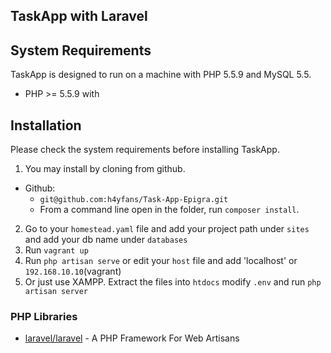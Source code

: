 
## TaskApp with Laravel 

## System Requirements
TaskApp is designed to run on a  machine with PHP 5.5.9 and MySQL 5.5.

* PHP >= 5.5.9 with
    
## Installation
Please check the system requirements before installing TaskApp.

1. You may install by cloning from github.
  * Github:
    * `git@github.com:h4yfans/Task-App-Epigra.git`
    * From a command line open in the folder, run `composer install`.
2. Go to your `homestead.yaml` file and add your project path under `sites` and add your db name under `databases`
3. Run `vagrant up`
4. Run `php artisan serve` or edit your `host` file and add 'localhost' or `192.168.10.10`(vagrant)
5. Or just use XAMPP. Extract the files into `htdocs` modify `.env` and run `php artisan server`


### PHP Libraries
* [laravel/laravel](https://github.com/laravel/laravel) - A PHP Framework For Web Artisans
